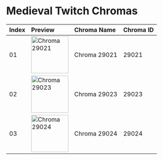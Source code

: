 # Medieval Twitch Chromas

| Index | Preview | Chroma Name | Chroma ID |
|:---|:---|:---|:---|
| 01 | <img src='https://raw.communitydragon.org/latest/plugins/rcp-be-lol-game-data/global/default/v1/champion-chroma-images/29/29021.png' alt='Chroma 29021' width='100'> | Chroma 29021 | 29021 |
| 02 | <img src='https://raw.communitydragon.org/latest/plugins/rcp-be-lol-game-data/global/default/v1/champion-chroma-images/29/29023.png' alt='Chroma 29023' width='100'> | Chroma 29023 | 29023 |
| 03 | <img src='https://raw.communitydragon.org/latest/plugins/rcp-be-lol-game-data/global/default/v1/champion-chroma-images/29/29024.png' alt='Chroma 29024' width='100'> | Chroma 29024 | 29024 |
